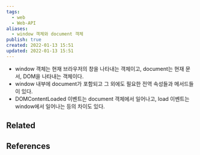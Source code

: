 ```yaml
---
tags:
  - web
  - Web-API
aliases:
  - window 객체와 document 객체
publish: true
created: 2022-01-13 15:51
updated: 2022-01-13 15:51
---
```


- window 객체는 현재 브라우저의 창을 나타내는 객체이고, document는 현재 문서, DOM을 나타내는 객체이다.
- window 내부에 document가 포함되고 그 외에도 필요한 전역 속성들과 메서드들이 있다.
- DOMContentLoaded 이벤트는 document 객체에서 일어나고, load 이벤트는 window에서 일어나는 등의 차이도 있다.

## Related

## References

